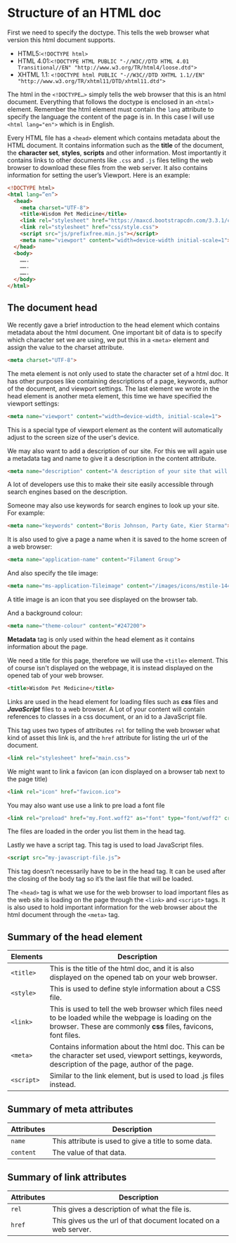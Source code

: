 # Structure of an HTML doc

First we need to specify the doctype. This tells the web browser what version this html document supports. 

* HTML5:`<!DOCTYPE html>`
* HTML 4.01:`<!DOCTYPE HTML PUBLIC "-//W3C//DTD HTML 4.01 Transitional//EN" "http://www.w3.org/TR/html4/loose.dtd">`
* XHTML 1.1: `<!DOCTYPE html PUBLIC "-//W3C//DTD XHTML 1.1//EN" "http://www.w3.org/TR/xhtml11/DTD/xhtml11.dtd">`

The html in the `<!DOCTYPE…>` simply tells the web browser that this is an html document. 
Everything that follows the doctype is enclosed in an `<html>` element. Remember the html element must contain the `lang` attribute to specify the language the content of the page is in. In this case I will use `<html lang="en">` which is in English. 

Every HTML file has a `<head>` element which contains metadata about the HTML document. It contains information such as the **title** of the document, the **character set**, **styles**, **scripts** and other information. Most importantly it contains links to other documents like `.css` and `.js` files telling the web browser to download these files from the web server. It also contains information for setting the user’s Viewport. Here is an example:

```html
<!DOCTYPE html>
<html lang=”en”>
  <head>
    <meta charset="UTF-8">
    <title>Wisdom Pet Medicine</title>
    <link rel="stylesheet" href="https://maxcd.bootstrapcdn.com/3.3.1/css/bootstrap.min.css"> 
    <link rel="stylesheet" href="css/style.css">
    <script src="js/prefixfree.min.js"></script>
    <meta name="viewport" content="width=device-width initial-scale=1">
  </head>
  <body>
    …….
    …….
    …….
  </body>
</html>
```
## The document head

We recently gave a brief introduction to the head element which contains metadata about the html document. One important bit of data is to specify which character set we are using, we put this in a `<meta>` element and assign the value to the charset attribute. 
 
```html
<meta charset="UTF-8">
 ```  

The meta element is not only used to state the character set of a html doc. It has other purposes like containing descriptions of a page, keywords, author of the document, and viewport settings. The last element we wrote in the head element is another meta element, this time we have specified the viewport settings: 
```html
<meta name="viewport" content="width=device-width, initial-scale=1">
```
This is a special type of viewport element as the content will automatically adjust to the screen size of the user's device. 

We may also want to add a description of our site. For this we will again use a metadata tag and name to give it a description in the content attribute. 
```html
<meta name="description" content="A description of your site that will allow you to search through search engines"> 
```
A lot of developers use this to make their site easily accessible through search engines based on the description. 

Someone may also use keywords for search engines to look up your site. For example: 
```html
<meta name="keywords" content="Boris Johnson, Party Gate, Kier Starma"> 
```
It is also used to give a page a name when it is saved to the home screen of a web browser: 
```html
<meta name="application-name" content="Filament Group">
```
And also specify the tile image: 
```html
<meta name="ms-application-Tileimage" content="/images/icons/mstile-144x144.png">
```

A title image is an icon that you see displayed on the browser tab. 

And a background colour: 
```html
<meta name="theme-colour" content="#247200">
```


**Metadata** tag is only used within the head element as it contains information about the page.

We need a title for this page, therefore we will use the `<title>` element. This of course isn't displayed on the webpage, it is instead displayed on the opened tab of your web browser. 
```html
<title>Wisdom Pet Medicine</title>
```

Links are used in the head element for loading files such as ***css*** files and ***JavaScript*** files to a web browser. A Lot of your content will contain references to classes in a css document, or an id to a JavaScript file. 

This tag uses two types of attributes `rel` for telling the web browser what kind of asset this link is, and the `href` attribute for listing the url of the document. 
``` html
<link rel="stylesheet" href="main.css">
```
We might want to link a favicon (an icon displayed on a browser tab next to the page title)
``` html
<link rel="icon" href="favicon.ico">
```
You may also want use use a link to pre load a font file
``` html
<link rel="preload" href="my.Font.woff2" as="font" type="font/woff2" crossorigin="anonymous">
```
The files are loaded in the order you list them in the head tag.

Lastly we have a script tag. This tag is used to load JavaScript files.
``` html
<script src=“my-javascript-file.js”>
```

This tag doesn’t necessarily have to be in the head tag. It can be used after the closing of the body tag so it’s the last file that will be loaded.

The `<head>` tag is what we use for the web browser to load important files as the web site is loading on the page through the `<link>` and `<script>` tags. It is also used to hold important information for the web browser about the html document through the `<meta>` tag.

## Summary of the head element

| Elements | Description | 
|----------|-------------|
| `<title>`  | This is the title of the html doc, and it is also displayed on the opened tab on your web browser.|
| `<style>` | This is used to define style information about a CSS file. |
| `<link>` | This is used to tell the web browser which files need to be loaded while the webpage is loading on the browser. These are commonly **css** files, favicons, font files.|
| `<meta>` | Contains information about the html doc. This can be the character set used, viewport settings, keywords, description of the page, author of the page.|
| `<script>` | Similar to the link element, but is used to load .js files instead.|

## Summary of meta attributes 

| Attributes | Description |
|------------|-------------|
| `name`     | This attribute is used to give a title to some data.|
| `content`  | The value of that data.|

## Summary of link attributes

| Attributes | Description |
|------------|-------------|
| `rel` | This gives a description of what the file is.|
| `href` | This gives us the url of that document located on a web server.|














